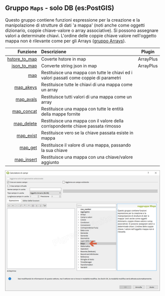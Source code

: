 ## Gruppo `Maps` - solo DB (es:PostGIS)

Questo gruppo contiene funzioni espressione per la creazione e la manipolazione di strutture di dati 'a mappa' (noti anche come oggetti dizionario, coppie chiave-valore o array associative). Si possono assegnare valori a determinate chiavi. L'ordine delle coppie chiave valore nell'oggetto mappa non è rilevante come per gli Arrays ([gruppo Arrays](funzioni/../arrays)).

 Funzione  | Descrizione|Plugin
----------:|:-----------|------
[hstore_to_map](funzioni/hstore_to_map.md)|Coverte hstore in map|ArrayPlus
[json_to_map](funzioni/json_to_map.md)|Converte string json in map|ArrayPlus
[map](funzioni/map.md)|Restituisce una mappa con tutte le chiavi ed i valori passati come coppie di parametri
[map_akeys](funzioni/map_akeys.md)|	Restituisce tutte le chiavi di una mappa come un array
[map_avals](funzioni/map_avals.md)|	Restituisce tutti valori di una mappa come un array
[map_concat](funzioni/map_concat.md)|Restituisce una mappa con tutte le entità della mappe fornite
[map_delete](funzioni/map_delete.md)|Restituisce una mappa con il valore della corrispondente chiave passata rimosso
[map_exist](funzioni/map_exist.md)|	Restituisce vero se la chiave passata esiste in mappa
[map_get](funzioni/map_get.md)|Restituisce il valore di una mappa, passando la sua chiave
[map_insert](funzioni/map_insert.md)|Restituisce una mappa con una chiave/valore aggiunto

![](/img/maps/gruppo_maps1.png)